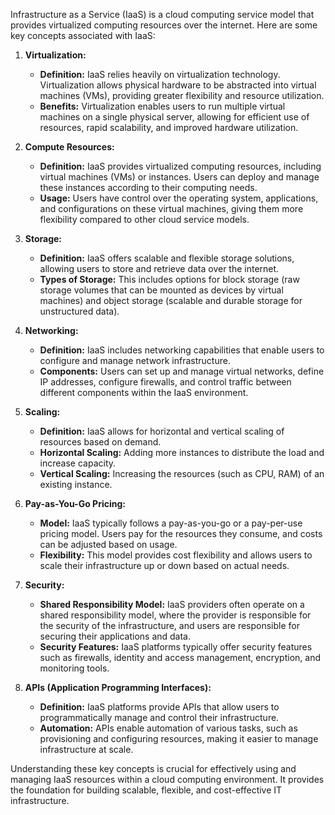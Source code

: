 Infrastructure as a Service (IaaS) is a cloud computing service model that provides virtualized computing resources over the internet. Here are some key concepts associated with IaaS:

1. **Virtualization:**
   - **Definition:** IaaS relies heavily on virtualization technology. Virtualization allows physical hardware to be abstracted into virtual machines (VMs), providing greater flexibility and resource utilization.
   - **Benefits:** Virtualization enables users to run multiple virtual machines on a single physical server, allowing for efficient use of resources, rapid scalability, and improved hardware utilization.

2. **Compute Resources:**
   - **Definition:** IaaS provides virtualized computing resources, including virtual machines (VMs) or instances. Users can deploy and manage these instances according to their computing needs.
   - **Usage:** Users have control over the operating system, applications, and configurations on these virtual machines, giving them more flexibility compared to other cloud service models.

3. **Storage:**
   - **Definition:** IaaS offers scalable and flexible storage solutions, allowing users to store and retrieve data over the internet.
   - **Types of Storage:** This includes options for block storage (raw storage volumes that can be mounted as devices by virtual machines) and object storage (scalable and durable storage for unstructured data).

4. **Networking:**
   - **Definition:** IaaS includes networking capabilities that enable users to configure and manage network infrastructure.
   - **Components:** Users can set up and manage virtual networks, define IP addresses, configure firewalls, and control traffic between different components within the IaaS environment.

5. **Scaling:**
   - **Definition:** IaaS allows for horizontal and vertical scaling of resources based on demand.
   - **Horizontal Scaling:** Adding more instances to distribute the load and increase capacity.
   - **Vertical Scaling:** Increasing the resources (such as CPU, RAM) of an existing instance.

6. **Pay-as-You-Go Pricing:**
   - **Model:** IaaS typically follows a pay-as-you-go or a pay-per-use pricing model. Users pay for the resources they consume, and costs can be adjusted based on usage.
   - **Flexibility:** This model provides cost flexibility and allows users to scale their infrastructure up or down based on actual needs.

7. **Security:**
   - **Shared Responsibility Model:** IaaS providers often operate on a shared responsibility model, where the provider is responsible for the security of the infrastructure, and users are responsible for securing their applications and data.
   - **Security Features:** IaaS platforms typically offer security features such as firewalls, identity and access management, encryption, and monitoring tools.

8. **APIs (Application Programming Interfaces):**
   - **Definition:** IaaS platforms provide APIs that allow users to programmatically manage and control their infrastructure.
   - **Automation:** APIs enable automation of various tasks, such as provisioning and configuring resources, making it easier to manage infrastructure at scale.

Understanding these key concepts is crucial for effectively using and managing IaaS resources within a cloud computing environment. It provides the foundation for building scalable, flexible, and cost-effective IT infrastructure.
